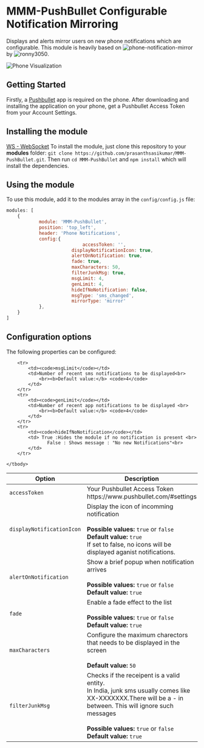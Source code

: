 # MMM-PushBullet Configurable Notification Mirroring
Displays and alerts mirror users on new phone notifications which are configurable.
This module is heavily based on ![phone-notification-mirror](https://github.com/ronny3050/phone-notification-mirror) by ![ronny3050](https://github.com/ronny3050).

![Phone Visualization](https://github.com/ronny3050/phone-notification-mirror/blob/master/.github/full_preview.png)

## Getting Started
Firstly, a [Pushbullet](https://www.pushbullet.com/) app is required on the phone. After downloading and installing the application on your phone, get a Pushbullet Access Token from your Account Settings.

## Installing the module
[WS - WebSocket](https://www.npmjs.com/package/ws)
To install the module, just clone this repository to your __modules__ folder: `git clone https://github.com/prasanthsasikumar/MMM-PushBullet.git`.
Then run `cd MMM-PushBullet` and `npm install` which will install the dependencies.

## Using the module

To use this module, add it to the modules array in the `config/config.js` file:
````javascript
modules: [
	{
		    module: 'MMM-PushBullet',
            position: 'top_left',
            header: 'Phone Notifications',
            config:{
							accessToken: '',
					    displayNotificationIcon: true,
					    alertOnNotification: true,
					    fade: true,
					    maxCharacters: 50,
					    filterJunkMsg: true,
					    msgLimit: 4,
					    genLimit: 4,
					    hideIfNoNotification: false,
					    msgType: 'sms_changed',
					    mirrorType: 'mirror'
            },
	}
]
````

## Configuration options

The following properties can be configured:

<table width="100%">
	<!-- why, markdown... -->
	<thead>
		<tr>
			<th>Option</th>
			<th width="100%">Description</th>
		</tr>
	<thead>
	<tbody>
		<tr>
			<td><code>accessToken</code></td>
			<td>Your Pushbullet Access Token https://www.pushbullet.com/#settings<br>
			</td>
		</tr>
		<tr>
			<td><code>displayNotificationIcon</code></td>
			<td>Display the icon of incomming notification<br>
				<br><b>Possible values:</b> <code>true</code> or <code>false</code>
				<br><b>Default value:</b> <code>true</code>
				<br>If set to false, no icons will be displayed aganist notifications.
			</td>
		</tr>
		<tr>
			<td><code>alertOnNotification</code></td>
			<td>Show a brief popup when notification arrives<br>
				<br><b>Possible values:</b> <code>true</code> or <code>false</code>
				<br><b>Default value:</b> <code>true</code>
			</td>
		</tr>
		<tr>
			<td><code>fade</code></td>
			<td>Enable a fade effect to the list<br>
				<br><b>Possible values:</b> <code>true</code> or <code>false</code>
				<br><b>Default value:</b> <code>true</code>
			</td>
		</tr>
		<tr>
			<td><code>maxCharacters</code></td>
			<td>Configure the maximum charectors that needs to be displayed in the screen<br>
				<br><b>Default value:</b> <code>50</code>
			</td>
		</tr>
		<tr>
			<td><code>filterJunkMsg</code></td>
			<td>Checks if the receipent is a valid entity.
			<br>In India, junk sms usually comes like XX-XXXXXXX.There will be a - in between. This will ignore such messages<br>
				<br><b>Possible values:</b> <code>true</code> or <code>false</code>
				<br><b>Default value:</b> <code>true</code>
			</td>
		</tr>

		<tr>
			<td><code>msgLimit</code></td>
			<td>Number of recent sms notifications to be displayed<br>
				<br><b>Default value:</b> <code>4</code>
			</td>
		</tr>
		<tr>
			<td><code>genLimit</code></td>
			<td>Number of recent app notifications to be displayed <br>
				<br><b>Default value:</b> <code>4</code>
			</td>
		</tr>
		<tr>
			<td><code>hideIfNoNotification</code></td>
			<td> True :Hides the module if no notification is present <br>
				   False : Shows message : "No new Notifications"<br>
			</td>
		</tr>

	</tbody>
</table>
